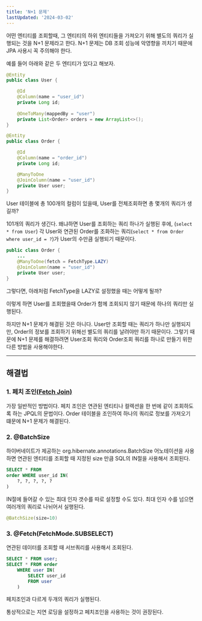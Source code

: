```yaml
---
title: 'N+1 문제'
lastUpdated: '2024-03-02'
---
```


어떤 엔티티를 조회할때, 그 엔티티의 하위 엔티티들을 가져오기 위해 별도의 쿼리가 실행되는 것을 N+1 문제라고 한다. N+1 문제는 DB 조회 성능에 악영향을 끼치기 때문에 JPA 사용시 꼭 주의해야 한다.

예를 들어 아래와 같은 두 엔티티가 있다고 해보자.
```java
@Entity
public class User {

    @Id
    @Column(name = "user_id")
    private Long id;
    
    @OneToMany(mappedBy = "user")
    private List<Order> orders = new ArrayList<>();
}

@Entity
public class Order {

    @Id
    @Column(name = "order_id")
    private Long id;

    @ManyToOne
    @JoinColumn(name = "user_id")
    private User user;
}
```

User 테이블에 총 100개의 컬럼이 있을때, User를 전체조회하면 총 몇개의 쿼리가 생길까?

101개의 쿼리가 생긴다. 왜냐하면 User를 조회하는 쿼리 하나가 실행된 후에, (`select * from User`) 각 User와 연관된 Order를 조화하는 쿼리(`select * from Order where user_id = ?`)가 User의 수만큼 실행되기 때문이다.

```java
public class Order {
    ...
    @ManyToOne(fetch = FetchType.LAZY)
    @JoinColumn(name = "user_id")
    private User user;
}
```

그렇다면, 아래처럼 FetchType을 LAZY로 설정했을 때는 어떻게 될까?

이렇게 하면 User를 조회했을때 Order가 함께 조회되지 않기 때문에 하나의 쿼리만 실행된다.

하지만 N+1 문제가 해결된 것은 아니다. User만 조회할 때는 쿼리가 하나만 실행되지만, Order의 정보를 조회하기 위해선 별도의 쿼리를 날려야만 하기 때문이다. 그렇기 때문에 N+1 문제를 해결하려면 User조회 쿼리와 Order조회 쿼리를 하나로 만들기 위한 다른 방법을 사용해야한다.

---

## 해결법

### 1. 페치 조인<a href="./JPQL/Fetch Join.md">(Fetch Join)</a>

가장 일반적인 방법이다. 페치 조인은 연관된 엔티티나 컬렉션을 한 번에 같이 조회하도록 하는 JPQL의 문법이다. Order 테이블을 조인하여 하나의 쿼리로 정보를 가져오기 떄문에 N+1 문제가 해결된다. 

### 2. @BatchSize

하이버네이트가 제공하는 org.hibernate.annotations.BatchSize 어노테이션을 사용하면 연관된 엔티티를 조회할 때 지정된 size 만큼 SQL의 IN절을 사용해서 조회된다.
```sql
SELECT * FROM
order WHERE user_id IN(
    ?, ?, ?, ?, ?
)
```
IN절에 들어갈 수 있는 최대 인자 갯수를 따로 설정할 수도 있다. 최대 인자 수를 넘으면 여러개의 쿼리로 나뉘어서 실행된다.
```java
@BatchSize(size=10)
```

### 3. @Fetch(FetchMode.SUBSELECT)
연관된 데이터를 조회할 때 서브쿼리를 사용해서 조회된다.
```sql
SELECT * FROM user;
SELECT * FROM order
    WHERE user IN(
        SELECT user_id
        FROM user
    )
```
페치조인과 다르게 두개의 쿼리가 실행된다. 

통상적으로는 지연 로딩을 설정하고 페치조인을 사용하는 것이 권장된다.